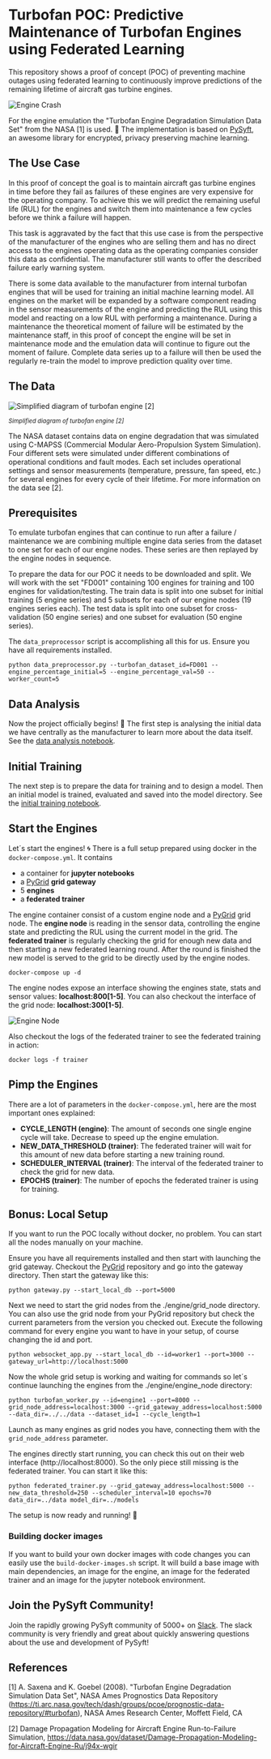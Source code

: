 # Turbofan POC: Predictive Maintenance of Turbofan Engines using Federated Learning 

This repository shows a proof of concept (POC) of preventing machine outages using federated learning to continuously 
improve predictions of the remaining lifetime of aircraft gas turbine engines.

![Engine Crash](https://media.giphy.com/media/4OGPHOwyp6MO4/giphy.gif)

For the engine emulation the "Turbofan 
Engine Degradation Simulation Data Set" from the NASA [1] is used. :rocket: The implementation is based on 
[PySyft](https://github.com/OpenMined/PySyft), an awesome library for encrypted, privacy preserving machine learning.

## The Use Case

In this proof of concept the goal is to maintain aircraft gas turbine engines in time before they fail as failures of 
these engines are very expensive for the operating company. To achieve this we will predict the remaining 
useful life (RUL) for the engines and switch them into maintenance a few cycles before we think a failure will
happen.

This task is aggravated by the fact that this use case is from the perspective of the manufacturer of the engines who 
are selling them and has no direct access to the engines operating data as the operating companies consider this data 
as confidential. The manufacturer still wants to offer the described failure early warning system.

There is some data available to the manufacturer from internal turbofan engines that will be used for training an 
initial machine learning model. All engines on the market will be expanded by a software component reading in the sensor 
measurements of the engine and predicting the RUL using this model and reacting on a low RUL with performing a 
maintenance. During a maintenance the theoretical moment of failure will be estimated by the maintenance staff, in this 
proof of concept the engine will be set in maintenance mode and the emulation data will continue to figure out the 
moment of failure. Complete data series up to a failure will then be used the regularly re-train the model to improve 
prediction quality over time.  

## The Data

![Simplified diagram of turbofan engine [2]](images/engine_diagram.png)

<sup>*Simplified diagram of turbofan engine [2]*</sup>

The NASA dataset contains data on engine degradation that was simulated using C-MAPSS (Commercial Modular 
Aero-Propulsion System Simulation). Four different sets were simulated under different combinations of operational 
conditions and fault modes. Each set includes operational settings and sensor measurements (temperature, pressure, fan 
speed, etc.) for several engines for every cycle of their lifetime. For more information on the data see [2].

## Prerequisites

To emulate turbofan engines that can continue to run after a failure / maintenance we are combining multiple engine 
data series from the dataset to one set for each of our engine nodes. These series are then replayed by the engine 
nodes in sequence.

To prepare the data for our POC it needs to be downloaded and split. We will work with the set "FD001" containing 100 
engines for training and 100 engines for validation/testing. The train data is split into one subset for initial 
training (5 engine series) and 5 subsets for each of our engine nodes (19 engines series each). The test data is split 
into one subset for cross-validation (50 engine series) and one subset for evaluation (50 engine series).  

The `data_preprocessor` script is accomplishing all this for us. Ensure you have all requirements installed.

```
python data_preprocessor.py --turbofan_dataset_id=FD001 --engine_percentage_initial=5 --engine_percentage_val=50 --worker_count=5
```

## Data Analysis

Now the project officially begins! :rocket: The first step is analysing the initial data we have centrally as the 
manufacturer to learn more about the data itself. See the [data analysis notebook](notebooks/data_analysis.ipynb).

## Initial Training

The next step is to prepare the data for training and to design a model. Then an initial model is trained, evaluated 
and saved into the model directory. See the [initial training notebook](notebooks/initial_training.ipynb).

## Start the Engines

Let´s start the engines! :cyclone: There is a full setup prepared using docker in the `docker-compose.yml`. It contains 
- a container for **jupyter notebooks**
- a [PyGrid](https://github.com/OpenMined/PyGrid) **grid gateway**
- 5 **engines**
- a **federated trainer**

The engine container consist of a custom engine node and a 
[PyGrid](https://github.com/OpenMined/PyGrid) grid node. The **engine node** is reading in the sensor data, controlling 
the engine state and predicting the RUL using the current model in the grid. The **federated trainer** is regularly 
checking the grid for enough new data and then starting a new federated learning round. After the round is finished the 
new model is served to the grid to be directly used by the engine nodes.

```
docker-compose up -d
```

The engine nodes expose an interface showing the engines state, stats and sensor values: **localhost:800[1-5]**. You can 
also checkout the interface of the grid node: **localhost:300[1-5]**. 

![Engine Node](images/engine_node.jpg)

Also checkout the logs of the federated trainer to see the federated training in action:

```
docker logs -f trainer
```

## Pimp the Engines

There are a lot of parameters in the `docker-compose.yml`, here are the most important ones explained:

- **CYCLE_LENGTH (engine)**: The amount of seconds one single engine cycle will take. Decrease to speed up the engine 
emulation.
- **NEW_DATA_THRESHOLD (trainer)**: The federated trainer will wait for this amount of new data before starting a new 
training round.
- **SCHEDULER_INTERVAL (trainer)**: The interval of the federated trainer to check the grid for new data.
- **EPOCHS (trainer)**: The number of epochs the federated trainer is using for training.

## Bonus: Local Setup

If you want to run the POC locally without docker, no problem. You can start all the nodes manually on your machine. 

Ensure you have all requirements installed and then start with launching the grid gateway. Checkout the 
[PyGrid](https://github.com/OpenMined/PyGrid) repository and go into the gateway directory. Then start the gateway like 
this:

```
python gateway.py --start_local_db --port=5000
```

Next we need to start the grid nodes from the ./engine/grid_node directory. You can also use the grid node from your 
PyGrid repository but check the current parameters from the version you checked out. Execute the following command for 
every engine you want to have in your setup, of course changing the id and port.

```
python websocket_app.py --start_local_db --id=worker1 --port=3000 --gateway_url=http://localhost:5000
```

Now the whole grid setup is working and waiting for commands so let´s continue launching the engines from the 
./engine/engine_node directory:

```
python turbofan_worker.py --id=engine1 --port=8000 --grid_node_address=localhost:3000 --grid_gateway_address=localhost:5000 --data_dir=../../data --dataset_id=1 --cycle_length=1
``` 

Launch as many engines as grid nodes you have, connecting them with the `grid_node_address` parameter.

The engines directly start running, you can check this out on their web interface (http://localhost:8000). So the only 
piece still missing is the federated trainer. You can start it like this:

```
python federated_trainer.py --grid_gateway_address=localhost:5000 --new_data_threshold=250 --scheduler_interval=10 epochs=70 data_dir=../data model_dir=../models
```

The setup is now ready and running! :tada:

### Building docker images

If you want to build your own docker images with code changes you can easily use the `build-docker-images.sh` script. 
It will build a base image with main dependencies, an image for the engine, an image for the federated trainer and an 
image for the jupyter notebook environment.

## Join the PySyft Community!

Join the rapidly growing PySyft community of 5000+ on [Slack](http://slack.openmined.org). The slack community is very 
friendly and great about quickly answering questions about the use and development of PySyft!

## References

[1] A. Saxena and K. Goebel (2008). "Turbofan Engine Degradation Simulation Data Set", NASA Ames Prognostics Data 
Repository (https://ti.arc.nasa.gov/tech/dash/groups/pcoe/prognostic-data-repository/#turbofan), NASA Ames Research 
Center, Moffett Field, CA

[2] Damage Propagation Modeling for Aircraft Engine Run-to-Failure Simulation, 
https://data.nasa.gov/dataset/Damage-Propagation-Modeling-for-Aircraft-Engine-Ru/j94x-wgir
